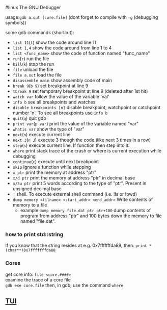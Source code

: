 #linux 
The GNU Debugger

usage:`gdb a.out [core.file]`  (dont forget to compile with `-g` (debugging symbols))

some gdb commands (shortcut):
- `list 11`(`l`) show the code around line 11 
- `list 1,4` show the code around from line 1 to 4
- `list <func_name>` show the code of function named "func_name"
- `run`(`r`)  run the file 
- `kill`(`k`) stop the run
- `file` unload the file
- `file a.out` load the file
- `disassemble main` show assembly code of main
- `break 9`(`b 9`) set breakpoint at line 9 
- `tbreak 9` set temporary breakpoint at line 9 (deleted after 1st hit)
- `watch var` follow the value of the variable 'val'
- `info b` see all breakpoints and watches 
- `disable breakpoints [n]` disable breakpoint, watchpoint or catchpoint number 'n'. To see all breakpoints use `info b`
- `quit`(`q`) quit gdb 
- `print var`(`p var`) print the value of the variable named "var"
- `whatis var` show the type of "var"
- `next`(`n`) execute current line 
- `next 3`(`n 3`) execute 3 though the code (like next 3 times in a row)
- `step`(`s`) execute current line. If function then step into it.
- `where` print stack trace of the crash or where is current execution while debugging
- `continue`(`c`) execute until next breakpoint 
- `skip` Ignore a function while stepping
- `x ptr` print the memory at address "ptr"
- `x/d ptr` print the memory at address "ptr" in decimal base
- `x/5u ptr` print 5 words according to the type of "ptr". Present in unsigned decimal base
- `!` shell. To execute external shell command (i.e. !ls or !pwd)
- `dump memory <filname> <start_addr> <end_addr>` Write contents of memory to a file
  - example `dump memory file.dat ptr ptr+100` dump contents of program from address "ptr" and 100 bytes down the memory to file named "file.dat".

### how to print std::string
If you know that the string resides at e.g. 0x7fffffffda88, then:
`print *(char**)0x7fffffffda88`

### Cores
get core info: `file <core.####>`  
examine the trace of a core file  
`gdb exe core.file` then, in gdb, use the command `where`  

## [TUI](https://sourceware.org/gdb/current/onlinedocs/gdb/TUI-Overview.html#TUI-Overview)

